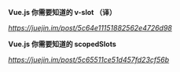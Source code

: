 **Vue.js 你需要知道的 v-slot （译）**

*https://juejin.im/post/5c64e11151882562e4726d98*



**Vue.js 你需要知道的 scopedSlots**

*https://juejin.im/post/5c65511ce51d457fd23cf56b*

